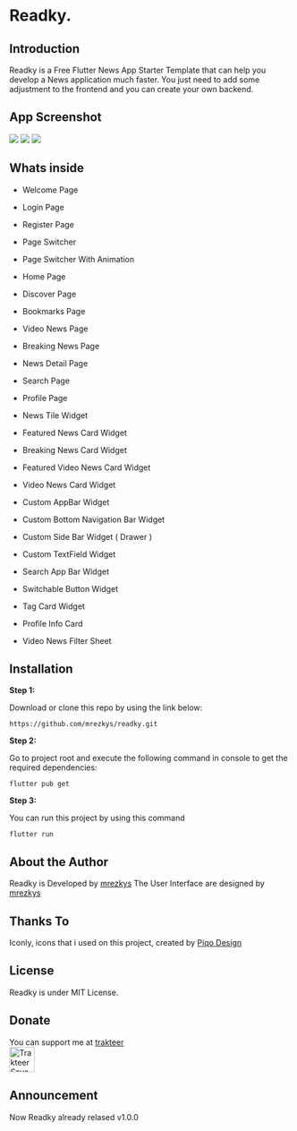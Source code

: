 # Readky.

## Introduction

Readky is a Free Flutter News App Starter Template that can help you develop a News application much faster. You just need to add some adjustment to the frontend and you can create your own backend.

## App Screenshot

<img src="https://github.com/mrezkys/readky/blob/main/demo/banner.jpg" width="auto" height="auto" >
<img src="https://github.com/mrezkys/readky/blob/main/demo/shot.jpg" width="auto" height="auto" >
<img src="https://github.com/mrezkys/readky/blob/main/demo/appdetail.jpg" width="auto" height="auto" >

## Whats inside

- Welcome Page
- Login Page
- Register Page
- Page Switcher
- Page Switcher With Animation
- Home Page
- Discover Page
- Bookmarks Page
- Video News Page
- Breaking News Page
- News Detail Page
- Search Page
- Profile Page

- News Tile Widget
- Featured News Card Widget
- Breaking News Card Widget
- Featured Video News Card Widget
- Video News Card Widget
- Custom AppBar Widget
- Custom Bottom Navigation Bar Widget
- Custom Side Bar Widget ( Drawer )
- Custom TextField Widget
- Search App Bar Widget
- Switchable Button Widget
- Tag Card Widget
- Profile Info Card
- Video News Filter Sheet

## Installation

**Step 1:**

Download or clone this repo by using the link below:

```
https://github.com/mrezkys/readky.git
```

**Step 2:**

Go to project root and execute the following command in console to get the required dependencies: 

```
flutter pub get 
```

**Step 3:**

You can run this project by using this command

```
flutter run
```


## About the Author

Readky is Developed by [mrezkys](https://www.facebook.com/mrezkys12)
The User Interface are designed by [mrezkys](https://dribbble.com/mrezkys)

## Thanks To
Iconly, icons that i used on this project, created by [Piqo Design](https://www.figma.com/@piqodesign)

## License
Readky is under MIT License.

## Donate
You can support me at [trakteer](https://trakteer.id/mrezkys) <br>
<a href="https://trakteer.id/mrezkys" target="_blank"><img id="wse-buttons-preview" src="https://cdn.trakteer.id/images/embed/trbtn-red-5.png" height="45" style="border: 0px; height: 45px;" alt="Trakteer Saya"></a>

## Announcement

Now Readky already relased v1.0.0
